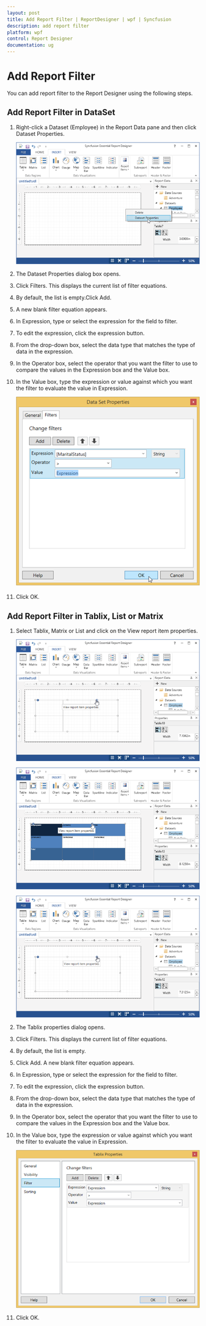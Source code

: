 ```yaml
---
layout: post
title: Add Report Filter | ReportDesigner | wpf | Syncfusion
description: add report filter
platform: wpf
control: Report Designer
documentation: ug
---
```


# Add Report Filter

You can add report filter to the Report Designer using the following steps.

## Add Report Filter in DataSet

1. Right-click a Dataset (Employee) in the Report Data pane and then click Dataset Properties.

   ![WPF ReportDesigner displays click the DataSet Properties](Add-Report-Filter_images/Add-Report-Filter_img1.png)

2. The Dataset Properties dialog box opens. 

3. Click Filters. This displays the current list of filter equations.

4. By default, the list is empty.Click Add.

5. A new blank filter equation appears.

6. In Expression, type or select the expression for the field to filter.

7. To edit the expression, click the expression button. 

8. From the drop-down box, select the data type that matches the type of data in the expression.

9. In the Operator box, select the operator that you want the filter to use to compare the values in the Expression box and the Value box.

10. In the Value box, type the expression or value against which you want the filter to evaluate the value in Expression.

    ![WPF ReportViewer displays to evaluate the value in expression](Add-Report-Filter_images/Add-Report-Filter_img2.png)

11. Click OK.

## Add Report Filter in Tablix, List or Matrix

1. Select Tablix, Matrix or List and click on the View report item properties.

   ![WPF ReportDesigner displays add the tablix, matrix and view report item](Add-Report-Filter_images/Add-Report-Filter_img3.png)
   
   ![WPF ReportDesigner displays added details of employee](Add-Report-Filter_images/Add-Report-Filter_img4.png)
   
   ![WPF ReportDesigner displays tooltip of view report item properties](Add-Report-Filter_images/Add-Report-Filter_img5.png)

2. The Tablix properties dialog opens.

3. Click Filters. This displays the current list of filter equations. 

4. By default, the list is empty.

5. Click Add. A new blank filter equation appears.

6. In Expression, type or select the expression for the field to filter.

7. To edit the expression, click the expression button. 

8. From the drop-down box, select the data type that matches the type of data in the expression.

9. In the Operator box, select the operator that you want the filter to use to compare the values in the Expression box and the Value box.

10. In the Value box, type the expression or value against which you want the filter to evaluate the value in Expression.

    ![WPF ReportDesigner displays to evaluate the value in expression](Add-Report-Filter_images/Add-Report-Filter_img6.png)

11. Click OK.



   


